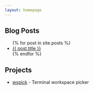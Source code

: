 ```yaml
---
layout: homepage
---
```


## Blog Posts

<ul>
  {% for post in site.posts %}
    <li>
      <a href="{{ post.url }}">{{ post.title }}</a>
    </li>
  {% endfor %}
</ul>

## Projects
- [wspick](https://github.com/MnlPhlp/wspick) - Terminal workspace picker